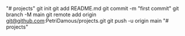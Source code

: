 "# projects"  git init git add README.md git commit -m "first commit" git branch -M main git remote add origin git@github.com:PetriDamous/projects.git git push -u origin main
"# projects" 
